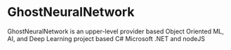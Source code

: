 # GhostNeuralNetwork
GhostNeuralNetwork is an upper-level provider based Object Oriented ML, AI, and Deep Learning project based C# Microsoft .NET and nodeJS
